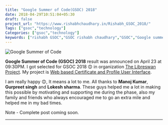 ```yaml
---
title: "Google Summer of Code(GSOC) 2018"
date: 2018-04-29T10:51:04+05:30
draft: false
project_url: "https://www.rishabhchaudhary.in/Rishabh_GSOC_2018/"
Tags: ["gsoc","technology"]
Categories: ["gsoc","technology"]
keywords: ["rishabh GSOC","GSOC rishabh chaudhary","GSOC","Google summer of code Rishabh"]
---
```


![Google Summer of Code](https://rishabhchaudhary.in/gsoclogo.jpg)


**Google Summer of Code (GSOC) 2018** result was announced on April 23 at 09:30PM.
I got selected for GSOC 2018 😊 in organization [The Libreswan Project](https://libreswan.org/).
My project is [Web based Certificate and Profile User Interface](https://summerofcode.withgoogle.com/projects/#5863013991579648).

I am really happy 😊, It means a lot to me.
All thanks to **Manoj Kumar**, **Gurpreet singh** and **Lokesh sharma**. These guys helped me a lot in making this possible by motivating and supporting me during the phase, also my family and friends who always encouraged me to go an extra mile and helped me in my bad times.


Note - Complete post coming soon.

___________________________________________
